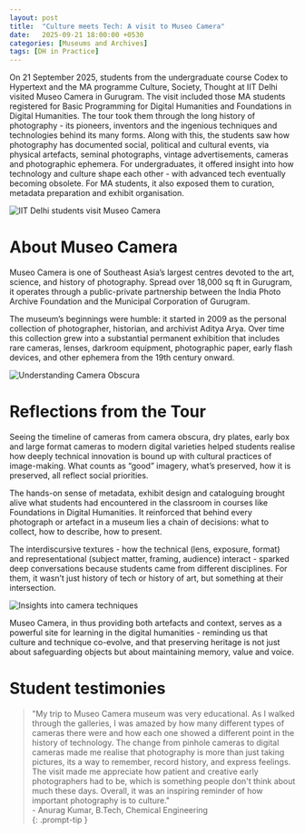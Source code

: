 ```yaml
---
layout: post
title:  "Culture meets Tech: A visit to Museo Camera"
date:   2025-09-21 18:00:00 +0530
categories: [Museums and Archives]
tags: [DH in Practice]
---
```



On 21 September 2025, students from the undergraduate course Codex to Hypertext and the MA programme Culture, Society, Thought at IIT Delhi visited Museo Camera in Gurugram. The visit included those MA students registered for Basic Programming for Digital Humanities and Foundations in Digital Humanities. The tour took them through the long history of photography - its pioneers, inventors and the ingenious techniques and technologies behind its many forms. Along with this, the students saw how photography has documented social, political and cultural events, via physical artefacts, seminal photographs, vintage advertisements, cameras and photographic ephemera. For undergraduates, it offered insight into how technology and culture shape each other - with advanced tech eventually becoming obsolete. For MA students, it also exposed them to curation, metadata preparation and exhibit organisation.

![IIT Delhi students visit Museo Camera](https://iitddh.github.io/assets/images/museo1.jpg "IIT Delhi students visit Museo Camera")

# About Museo Camera
Museo Camera is one of Southeast Asia’s largest centres devoted to the art, science, and history of photography. Spread over 18,000 sq ft in Gurugram, it operates through a public-private partnership between the India Photo Archive Foundation and the Municipal Corporation of Gurugram.

The museum’s beginnings were humble: it started in 2009 as the personal collection of photographer, historian, and archivist Aditya Arya. Over time this collection grew into a substantial permanent exhibition that includes rare cameras, lenses, darkroom equipment, photographic paper, early flash devices, and other ephemera from the 19th century onward.

![Understanding Camera Obscura](https://iitddh.github.io/assets/images/museo2.jpg "Understanding Camera Obscura")


# Reflections from the Tour
Seeing the timeline of cameras from camera obscura, dry plates, early box and large format cameras to modern digital varieties helped students realise how deeply technical innovation is bound up with cultural practices of image-making. What counts as “good” imagery, what’s preserved, how it is preserved, all reflect social priorities.

The hands-on sense of metadata, exhibit design and cataloguing brought alive what students had encountered in the classroom in courses like Foundations in Digital Humanities. It reinforced that behind every photograph or artefact in a museum lies a chain of decisions: what to collect, how to describe, how to present.

The interdiscursive textures - how the technical (lens, exposure, format) and representational (subject matter, framing, audience) interact - sparked deep conversations because students came from different disciplines. For them, it wasn’t just history of tech or history of art, but something at their intersection.

![Insights into camera techniques](https://iitddh.github.io/assets/images/museo3.jpg "Insights into camera techniques")

Museo Camera, in thus providing both artefacts and context, serves as a powerful site for learning in the digital humanities - reminding us that culture and technique co-evolve, and that preserving heritage is not just about safeguarding objects but about maintaining memory, value and voice.

# Student testimonies

>"My trip to Museo Camera museum was very educational. As I walked through the galleries, I was amazed by how many different types of cameras there were and how each one showed a different point in the history of technology. The change from pinhole cameras to digital cameras made me realise that photography is more than just taking pictures, its a way to remember, record history, and express feelings. The visit made me appreciate how patient and creative early photographers had to be, which is something people don't think about much these days. Overall, it was an inspiring reminder of how important photography is to culture."<br>- Anurag Kumar, B.Tech, Chemical Engineering<br>
{: .prompt-tip }
